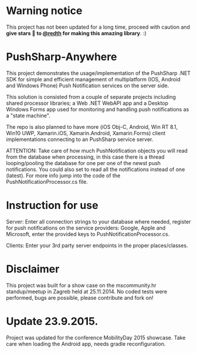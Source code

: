 Warning notice
===============
This project has not been updated for a long time, proceed with caution and **give stars 🌟 to <a href="https://github.com/redth">@redth</a> for making this amazing library**. :)

PushSharp-Anywhere
===============

This project demonstrates the usage/implementation of the PushSharp .NET SDK for simple and efficient management of multiplatform (IOS, Android and Windows Phone) Push Notification services on the server side. 

This solution is consisted from a couple of separate projects including shared processor libraries; a Web .NET WebAPI    app and a Desktop Windows Forms app used for monitoring and handling push notifications as a "state machine".

The repo is also planned to have more (iOS Obj-C, Android, Win RT 8.1, Win10 UWP, Xamarin.iOS, Xamarin.Android, Xamarin.Forms) client implementations connecting to an PushSharp service server.

ATTENTION: Take care of how much PushNotification objects you will read from the database when processing, in this case there is a thread looping/pooling the database for one per one of the newst push notifications. You could also set to read all the notifications instead of one (latest). For more info jump into the code of the PushNotificationProcessor.cs file.

Instruction for use
===============
Server: Enter all connection strings to your database where needed, register for push notifications on the service providers: Google, Apple and Microsoft, enter the provided keys to PushNotificationProcessor.cs.

Clients: Enter your 3rd party server endpoints in the proper places/classes.

Disclaimer
===============
This project was built for a show case on the mscommunity.hr standup/meetup in Zagreb held at 25.11.2014. No coded tests were performed, bugs are possible, please contribute and fork on! 

Update 23.9.2015.
===============
Project was updated for the conference MobilityDay 2015 showcase. Take care when loading the Android app, needs gradle reconfiguration.

